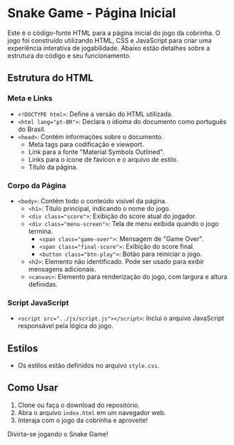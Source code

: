 # Snake Game - Página Inicial

Este é o código-fonte HTML para a página inicial do jogo da cobrinha. O jogo foi construído utilizando HTML, CSS e JavaScript para criar uma experiência interativa de jogabilidade. Abaixo estão detalhes sobre a estrutura do código e seu funcionamento.

## Estrutura do HTML

### Meta e Links
- `<!DOCTYPE html>`: Define a versão do HTML utilizada.
- `<html lang="pt-BR">`: Declara o idioma do documento como português do Brasil.
- `<head>`: Contém informações sobre o documento.
  - Meta tags para codificação e viewport.
  - Link para a fonte "Material Symbols Outlined".
  - Links para o ícone de favicon e o arquivo de estilo.
  - Título da página.

### Corpo da Página
- `<body>`: Contém todo o conteúdo visível da página.
  - `<h1>`: Título principal, indicando o nome do jogo.
  - `<div class="score">`: Exibição do score atual do jogador.
  - `<div class="menu-screen">`: Tela de menu exibida quando o jogo termina.
    - `<span class="game-over">`: Mensagem de "Game Over".
    - `<span class="final-score">`: Exibição do score final.
    - `<button class="btn-play">`: Botão para reiniciar o jogo.
  - `<h2>`: Elemento não identificado. Pode ser usado para exibir mensagens adicionais.
  - `<canvas>`: Elemento para renderização do jogo, com largura e altura definidas.

### Script JavaScript
- `<script src="../js/script.js"></script>`: Inclui o arquivo JavaScript responsável pela lógica do jogo.

## Estilos
- Os estilos estão definidos no arquivo `style.css`.

## Como Usar

1. Clone ou faça o download do repositório.
2. Abra o arquivo `index.html` em um navegador web.
3. Interaja com o jogo da cobrinha e aproveite!

Divirta-se jogando o Snake Game!
